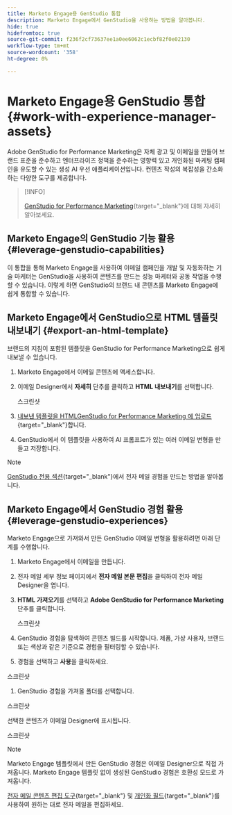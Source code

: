 ```yaml
---
title: Marketo Engage용 GenStudio 통합
description: Marketo Engage에서 GenStudio을 사용하는 방법을 알아봅니다.
hide: true
hidefromtoc: true
source-git-commit: f236f2cf73637ee1a0ee6062c1ecbf82f0e02130
workflow-type: tm+mt
source-wordcount: '358'
ht-degree: 0%

---
```


# Marketo Engage용 GenStudio 통합 {#work-with-experience-manager-assets}

Adobe GenStudio for Performance Marketing은 자체 광고 및 이메일을 만들어 브랜드 표준을 준수하고 엔터프라이즈 정책을 준수하는 영향력 있고 개인화된 마케팅 캠페인을 유도할 수 있는 생성 AI 우선 애플리케이션입니다. 컨텐츠 작성의 복잡성을 간소화하는 다양한 도구를 제공합니다.

>[!INFO]
>
>[GenStudio for Performance Marketing](https://experienceleague.adobe.com/ko/docs/genstudio-for-performance-marketing/user-guide/home){target="_blank"}에 대해 자세히 알아보세요.

## Marketo Engage의 GenStudio 기능 활용 {#leverage-genstudio-capabilities}

이 통합을 통해 Marketo Engage을 사용하여 이메일 캠페인을 개발 및 자동화하는 기술 마케터는 GenStudio을 사용하여 콘텐츠를 만드는 성능 마케터와 공동 작업을 수행할 수 있습니다. 이렇게 하면 GenStudio의 브랜드 내 콘텐츠를 Marketo Engage에 쉽게 통합할 수 있습니다.

## Marketo Engage에서 GenStudio으로 HTML 템플릿 내보내기 {#export-an-html-template}

브랜드의 지침이 포함된 템플릿을 GenStudio for Performance Marketing으로 쉽게 내보낼 수 있습니다.

1. Marketo Engage에서 이메일 콘텐츠에 액세스합니다.

1. 이메일 Designer에서 **자세히** 단추를 클릭하고 **HTML 내보내기**&#x200B;를 선택합니다.

   스크린샷

1. [내보낸 템플릿을 HTMLGenStudio for Performance Marketing 에 업로드](https://experienceleague.adobe.com/en/docs/genstudio-for-performance-marketing/user-guide/content/templates/use-templates#templates-from-ajo-and-marketo){target="_blank"}합니다.

1. GenStudio에서 이 템플릿을 사용하여 AI 프롬프트가 있는 여러 이메일 변형을 만들고 저장합니다.

>[!NOTE]
>
>[GenStudio 전용 섹션](https://experienceleague.adobe.com/en/docs/genstudio-for-performance-marketing/user-guide/create/create-email-experience){target="_blank"}에서 전자 메일 경험을 만드는 방법을 알아봅니다.

## Marketo Engage에서 GenStudio 경험 활용 {#leverage-genstudio-experiences}

Marketo Engage으로 가져와서 만든 GenStudio 이메일 변형을 활용하려면 아래 단계를 수행합니다.

1. Marketo Engage에서 이메일을 만듭니다.

1. 전자 메일 세부 정보 페이지에서 **전자 메일 본문 편집**&#x200B;을 클릭하여 전자 메일 Designer을 엽니다.

1. **HTML 가져오기**&#x200B;를 선택하고 **Adobe GenStudio for Performance Marketing** 단추를 클릭합니다.

   스크린샷

1. GenStudio 경험을 탐색하여 콘텐츠 빌드를 시작합니다. 제품, 가상 사용자, 브랜드 또는 색상과 같은 기준으로 경험을 필터링할 수 있습니다.

1. 경험을 선택하고 **사용**&#x200B;을 클릭하세요.

스크린샷

1. GenStudio 경험을 가져올 폴더를 선택합니다.

스크린샷

선택한 콘텐츠가 이메일 Designer에 표시됩니다.

스크린샷

>[!NOTE]
>
>Marketo Engage 템플릿에서 만든 GenStudio 경험은 이메일 Designer으로 직접 가져옵니다. Marketo Engage 템플릿 없이 생성된 GenStudio 경험은 호환성 모드로 가져옵니다.

[전자 메일 콘텐츠 편집 도구](/help/marketo/product-docs/email-marketing/email-designer/email-authoring.md#add-structure-and-content){target="_blank"} 및 [개인화 필드](/help/marketo/product-docs/email-marketing/email-designer/email-authoring.md#personalize-content){target="_blank"}를 사용하여 원하는 대로 전자 메일을 편집하세요.
